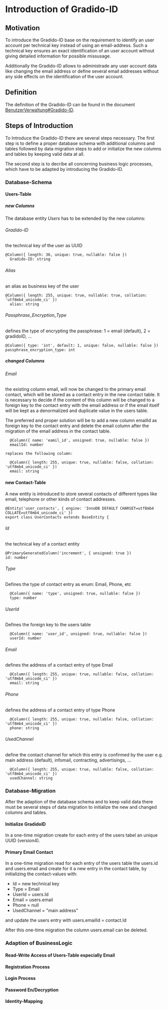 # Introduction of Gradido-ID

## Motivation

To introduce the Gradido-ID base on the requirement to identify an user account per technical key instead of using an email-address. Such a technical key ensures an exact identification of an user account without giving detailed information for possible missusage.

Additionally the Gradido-ID allows to administrade any user account data like changing the email address or define several email addresses without any side effects on the identification of the user account.

## Definition

The definition of the Gradido-ID can be found in the document [BenutzerVerwaltung#Gradido-ID](../BusinessRequirements/BenutzerVerwaltung#Gradido-ID).

## Steps of Introduction

To Introduce the Gradido-ID there are several steps necessary. The first step is to define a proper database schema with additional columns and tables followed by data migration steps to add or initialize the new columns and tables by keeping valid data at all.

The second step is to decribe all concerning business logic processes, which have to be adapted by introducing the Gradido-ID.

### Database-Schema

#### Users-Table

##### new Columns

The database entity *Users* has to be extended by the new columns:

###### Gradido-ID

the technical key of the user as UUID

```
@Column({ length: 36, unique: true, nullable: false })
  Gradido-ID: string
```

###### Alias

an alias as business key of the user

```
@Column({ length: 255, unique: true, nullable: true, collation: 'utf8mb4_unicode_ci' })
  alias: string
```

###### Passphrase_Encryption_Type

defines the type of encrypting the passphrase: 1 = email (default), 2 = gradidoID, ...

```
@Column({ type: 'int', default: 1, unique: false, nullable: false })
passphrase_encryption_type: int
```

##### changed Columns

###### Email

the existing column email, will now be changed to the primary email contact, which will be stored as a contact entry in the new contact table. It is necessary to decide if the content of this column will be changed to a foreign key to the contact entry with the email address or if the email itself will be kept as a denormalized and duplicate value in the users table.

The preferred and proper solution will be to add a new column emailId as foreign key to the contact entry and delete the email column after the migration of the email address in the contact table.

```
  @Column({ name: 'eamil_id', unsigned: true, nullable: false })
  emailId: number

replaces the following column:

  @Column({ length: 255, unique: true, nullable: false, collation: 'utf8mb4_unicode_ci' })
  email: string

```

#### new Contact-Table

A new entity is introduced to store several contacts of different types like email, telephone or other kinds of contact addresses.

```
@Entity('user_contacts', { engine: 'InnoDB DEFAULT CHARSET=utf8mb4 COLLATE=utf8mb4_unicode_ci' })
export class UserContacts extends BaseEntity {
```

###### Id

the technical key of a contact entity

```
@PrimaryGeneratedColumn('increment', { unsigned: true })
id: number
```

###### Type

Defines the type of contact entry as enum: Email, Phone, etc

```
  @Column({ name: 'type', unsigned: true, nullable: false })
  type: number
```

###### UserId

Defines the foreign key to the users table

```
  @Column({ name: 'user_id', unsigned: true, nullable: false })
  userId: number
```

###### Email

defines the address of a contact entry of type Email

```
  @Column({ length: 255, unique: true, nullable: false, collation: 'utf8mb4_unicode_ci' })
  email: string
```

###### Phone

defines the address of a contact entry of type Phone

```
  @Column({ length: 255, unique: true, nullable: false, collation: 'utf8mb4_unicode_ci' })
  phone: string
```

###### UsedChannel

define the contact channel for which this entry is confirmed by the user e.g. main address (default), infomail, contracting, advertisings, ...

```
  @Column({ length: 255, unique: true, nullable: false, collation: 'utf8mb4_unicode_ci' })
  usedChannel: string
```

### Database-Migration

After the adaption of the database schema and to keep valid data there must be several steps of data migration to initialize the new and changed columns and tables.

#### Initialize GradidoID

In a one-time migration create for each entry of the users tabel an unique UUID (version4).

#### Primary Email Contact

In a one-time migration read for each entry of the users table the users.id and users.email and create for it a new entry in the contact table, by initializing the contact-values with:

* Id = new technical key
* Type = Email
* UserId = users.Id
* Email = users.email
* Phone = null
* UsedChannel = "main address"

and update the users entry with users.emailId = contact.Id

After this one-time migration the column users.email can be deleted.

### Adaption of BusinessLogic

#### Read-Write Access of Users-Table especially Email

#### Registration Process

#### Login Process

#### Password En/Decryption

#### Identity-Mapping
